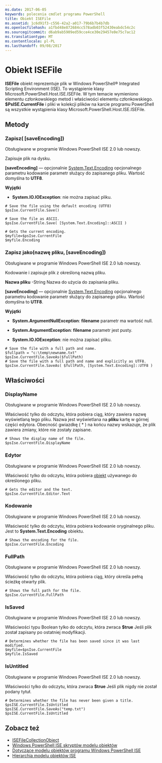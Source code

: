 ```yaml
---
ms.date: 2017-06-05
keywords: polecenia cmdlet programu PowerShell
title: Obiekt ISEFile
ms.assetid: 1c6d91f3-c556-42a2-a017-79b6b7b4b7db
ms.openlocfilehash: a1fbd48e872684cc578adb03f52430eabdc54c2c
ms.sourcegitcommit: d6ab9ab5909ed59cce4ce30e29457e0e75c7ac12
ms.translationtype: MT
ms.contentlocale: pl-PL
ms.lasthandoff: 09/08/2017
---
```

# <a name="the-isefile-object"></a>Obiekt ISEFile
  **ISEFile** obiekt reprezentuje plik w Windows PowerShell® Integrated Scripting Environment (ISE). To wystąpienie klasy Microsoft.PowerShell.Host.ISE.ISEFile. W tym temacie wymieniono elementu członkowskiego metod i właściwości elementu członkowskiego. **$PsISE.CurrentFile** i pliki w kolekcji plików na karcie programu PowerShell są wszystkie wystąpienia klasy Microsoft.PowerShell.Host.ISE.ISEFile.

## <a name="methods"></a>Metody

### <a name="save-saveencoding-"></a>Zapisz\( \[saveEncoding\]\)
  Obsługiwane w programie Windows PowerShell ISE 2.0 lub nowszy. 

 Zapisuje plik na dysku.

 **\[saveEncoding\]**  — opcjonalnie [System.Text.Encoding](http://msdn.microsoft.com/library/system.text.encoding.aspx) opcjonalnego parametru kodowanie parametr służący do zapisanego pliku. Wartość domyślna to **UTF8**.

 **Wyjątki**
 -   **System.IO.IOException**: nie można zapisać pliku.

```
# Save the file using the default encoding (UTF8)
$psIse.CurrentFile.Save()

# Save the file as ASCII.
$psIse.CurrentFile.Save( [System.Text.Encoding]::ASCII )

# Gets the current encoding.
$myfile=$psIse.CurrentFile
$myfile.Encoding

```

### <a name="saveasfilename-saveencoding"></a>Zapisz jako\(nazwę pliku, \[saveEncoding\]\)
  Obsługiwane w programie Windows PowerShell ISE 2.0 lub nowszy. 

 Kodowanie i zapisuje plik z określoną nazwą pliku.

 **Nazwa pliku** -String Nazwa do użycia do zapisania pliku.

 **\[saveEncoding\]**  — opcjonalnie [System.Text.Encoding](http://msdn.microsoft.com/library/system.text.encoding.aspx) opcjonalnego parametru kodowanie parametr służący do zapisanego pliku. Wartość domyślna to **UTF8**.

 **Wyjątki**
 -   **System.ArgumentNullException**: **filename** parametr ma wartość null.

- **System.ArgumentException**: **filename** parametr jest pusty.

- **System.IO.IOException**: nie można zapisać pliku.

```
# Save the file with a full path and name. 
$fullpath = "c:\temp\newname.txt"
$psIse.CurrentFile.SaveAs($fullPath) 
# Save the file with a full path and name and explicitly as UTF8. 
$psIse.CurrentFile.SaveAs( $fullPath, [System.Text.Encoding]::UTF8 )

```

## <a name="properties"></a>Właściwości

### <a name="displayname"></a>DisplayName
  Obsługiwane w programie Windows PowerShell ISE 2.0 lub nowszy.

 Właściwość tylko do odczytu, która pobiera ciąg, który zawiera nazwę wyświetlaną tego pliku. Nazwa jest wyświetlana na **pliku** kartę w górnej części edytora. Obecność gwiazdkę \( \* \) na końcu nazwy wskazuje, że plik zawiera zmiany, które nie zostały zapisane.

```
# Shows the display name of the file.
$psIse.CurrentFile.DisplayName

```

### <a name="editor"></a>Edytor
  Obsługiwane w programie Windows PowerShell ISE 2.0 lub nowszy. 

 Właściwość tylko do odczytu, która pobiera [obiekt](The-ISEEditor-Object.md) używanego do określonego pliku.

```
# Gets the editor and the text.
$psIse.CurrentFile.Editor.Text

```

### <a name="encoding"></a>Kodowanie
  Obsługiwane w programie Windows PowerShell ISE 2.0 lub nowszy. 

 Właściwość tylko do odczytu, która pobiera kodowanie oryginalnego pliku. Jest to **System.Text.Encoding** obiektu.

```
# Shows the encoding for the file. 
$psIse.CurrentFile.Encoding

```

### <a name="fullpath"></a>FullPath
  Obsługiwane w programie Windows PowerShell ISE 2.0 lub nowszy. 

 Właściwość tylko do odczytu, która pobiera ciąg, który określa pełną ścieżkę otwarty plik.

```
# Shows the full path for the file. 
$psIse.CurrentFile.FullPath

```

### <a name="issaved"></a>IsSaved
  Obsługiwane w programie Windows PowerShell ISE 2.0 lub nowszy. 

 Właściwości typu Boolean tylko do odczytu, która zwraca **$true** Jeśli plik został zapisany po ostatniej modyfikacji.

```
# Determines whether the file has been saved since it was last modified.
$myfile=$psIse.CurrentFile
$myfile.IsSaved

```

### <a name="isuntitled"></a>IsUntitled
  Obsługiwane w programie Windows PowerShell ISE 2.0 lub nowszy. 

 Właściwości tylko do odczytu, która zwraca **$true** Jeśli plik nigdy nie został podany tytuł.

```
# Determines whether the file has never been given a title.
$psISE.CurrentFile.IsUntitled
$psISE.CurrentFile.SaveAs("temp.txt")
$psISE.CurrentFile.IsUntitled

```

## <a name="see-also"></a>Zobacz też
- [ISEFileCollectionObject](The-ISEFileCollection-Object.md) 
- [Windows PowerShell ISE skryptów modelu obiektów](The-Windows-PowerShell-ISE-Scripting-Object-Model.md) 
- [Dotyczące modelu obiektów programu Windows PowerShell ISE](Windows-PowerShell-ISE-Object-Model-Reference.md)
- [Hierarchia modelu obiektów ISE](The-ISE-Object-Model-Hierarchy.md)
